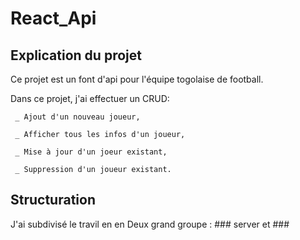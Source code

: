 # React_Api


## Explication du projet

Ce projet est un font d'api pour l'équipe togolaise de football. 

Dans ce projet, j'ai effectuer un CRUD:

```
 _ Ajout d'un nouveau joueur,
 
 _ Afficher tous les infos d'un joueur,
 
 _ Mise à jour d'un joeur existant,
 
 _ Suppression d'un joueur existant.
 ```


## Structuration

J'ai subdivisé le travil en en Deux grand groupe : ### server et ### 
